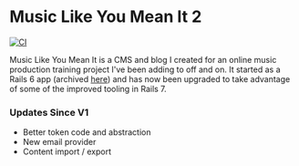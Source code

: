 # Music Like You Mean It 2

[![CI](https://github.com/jhunschejones/Music-Like-You-Mean-It-2/actions/workflows/ci.yml/badge.svg?branch=main)](https://github.com/jhunschejones/Music-Like-You-Mean-It-2/actions/workflows/ci.yml)

Music Like You Mean It is a CMS and blog I created for an online music production training project I've been adding to off and on. It started as a Rails 6 app (archived [here](https://github.com/jhunschejones/Music-Like-You-Mean-It)) and has now been upgraded to take advantage of some of the improved tooling in Rails 7.

### Updates Since V1
* Better token code and abstraction
* New email provider
* Content import / export
